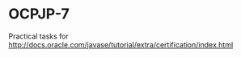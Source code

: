 OCPJP-7
=======

Practical tasks for http://docs.oracle.com/javase/tutorial/extra/certification/index.html
